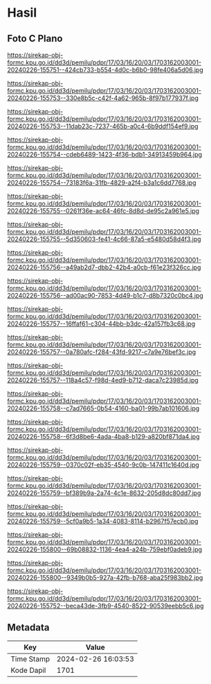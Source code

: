 # Hasil

## Foto C Plano

https://sirekap-obj-formc.kpu.go.id/dd3d/pemilu/pdpr/17/03/16/20/03/1703162003001-20240226-155751--424cb733-b554-4d0c-b6b0-98fe406a5d06.jpg

https://sirekap-obj-formc.kpu.go.id/dd3d/pemilu/pdpr/17/03/16/20/03/1703162003001-20240226-155753--330e8b5c-c42f-4a62-965b-8f97b177937f.jpg

https://sirekap-obj-formc.kpu.go.id/dd3d/pemilu/pdpr/17/03/16/20/03/1703162003001-20240226-155753--11dab23c-7237-465b-a0c4-6b9ddf154ef9.jpg

https://sirekap-obj-formc.kpu.go.id/dd3d/pemilu/pdpr/17/03/16/20/03/1703162003001-20240226-155754--cdeb6489-1423-4f36-bdb1-34913459b964.jpg

https://sirekap-obj-formc.kpu.go.id/dd3d/pemilu/pdpr/17/03/16/20/03/1703162003001-20240226-155754--73183f6a-31fb-4829-a2f4-b3a1c6dd7768.jpg

https://sirekap-obj-formc.kpu.go.id/dd3d/pemilu/pdpr/17/03/16/20/03/1703162003001-20240226-155755--0261f36e-ac64-46fc-8d8d-de95c2a961e5.jpg

https://sirekap-obj-formc.kpu.go.id/dd3d/pemilu/pdpr/17/03/16/20/03/1703162003001-20240226-155755--5d350603-fe41-4c66-87a5-e5480d58d4f3.jpg

https://sirekap-obj-formc.kpu.go.id/dd3d/pemilu/pdpr/17/03/16/20/03/1703162003001-20240226-155756--a49ab2d7-dbb2-42b4-a0cb-f61e23f326cc.jpg

https://sirekap-obj-formc.kpu.go.id/dd3d/pemilu/pdpr/17/03/16/20/03/1703162003001-20240226-155756--ad00ac90-7853-4d49-b1c7-d8b7320c0bc4.jpg

https://sirekap-obj-formc.kpu.go.id/dd3d/pemilu/pdpr/17/03/16/20/03/1703162003001-20240226-155757--16ffaf61-c304-44bb-b3dc-42a157fb3c68.jpg

https://sirekap-obj-formc.kpu.go.id/dd3d/pemilu/pdpr/17/03/16/20/03/1703162003001-20240226-155757--0a780afc-f284-43fd-9217-c7a9e76bef3c.jpg

https://sirekap-obj-formc.kpu.go.id/dd3d/pemilu/pdpr/17/03/16/20/03/1703162003001-20240226-155757--118a4c57-f98d-4ed9-b712-daca7c23985d.jpg

https://sirekap-obj-formc.kpu.go.id/dd3d/pemilu/pdpr/17/03/16/20/03/1703162003001-20240226-155758--c7ad7665-0b54-4160-ba01-99b7ab101606.jpg

https://sirekap-obj-formc.kpu.go.id/dd3d/pemilu/pdpr/17/03/16/20/03/1703162003001-20240226-155758--6f3d8be6-4ada-4ba8-b129-a820bf871da4.jpg

https://sirekap-obj-formc.kpu.go.id/dd3d/pemilu/pdpr/17/03/16/20/03/1703162003001-20240226-155759--0370c02f-eb35-4540-9c0b-147411c1640d.jpg

https://sirekap-obj-formc.kpu.go.id/dd3d/pemilu/pdpr/17/03/16/20/03/1703162003001-20240226-155759--bf389b9a-2a74-4c1e-8632-205d8dc80dd7.jpg

https://sirekap-obj-formc.kpu.go.id/dd3d/pemilu/pdpr/17/03/16/20/03/1703162003001-20240226-155759--5cf0a9b5-1a34-4083-8114-b2967f57ecb0.jpg

https://sirekap-obj-formc.kpu.go.id/dd3d/pemilu/pdpr/17/03/16/20/03/1703162003001-20240226-155800--69b08832-1136-4ea4-a24b-759ebf0adeb9.jpg

https://sirekap-obj-formc.kpu.go.id/dd3d/pemilu/pdpr/17/03/16/20/03/1703162003001-20240226-155800--9349b0b5-927a-42fb-b768-aba25f983bb2.jpg

https://sirekap-obj-formc.kpu.go.id/dd3d/pemilu/pdpr/17/03/16/20/03/1703162003001-20240226-155752--beca43de-3fb9-4540-8522-90539eebb5c6.jpg


## Metadata

| Key        | Value               |
| ---------- | ------------------- |
| Time Stamp | 2024-02-26 16:03:53 |
| Kode Dapil | 1701                |



